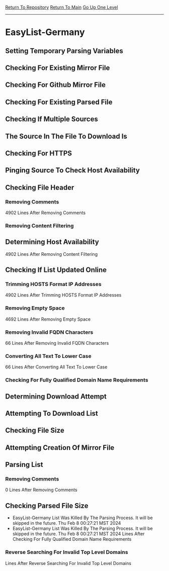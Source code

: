 [Return To Repository](https://github.com/DigitalWarrior/piholeparser/)
[Return To Main](https://github.com/DigitalWarrior/piholeparser/blob/master/RecentRunLogs/Mainlog.md)
[Go Up One Level](https://github.com/DigitalWarrior/piholeparser/blob/master/RecentRunLogs/TopLevelScripts/30-Processing-External-Blacklists.md)
____________________________________
# EasyList-Germany
## Setting Temporary Parsing Variables
## Checking For Existing Mirror File
## Checking For Github Mirror File
## Checking For Existing Parsed File
## Checking If Multiple Sources
## The Source In The File To Download Is
## Checking For HTTPS
## Pinging Source To Check Host Availability
## Checking File Header
### Removing Comments
4902 Lines After Removing Comments
### Removing Content Filtering
## Determining Host Availability
4902 Lines After Removing Content Filtering
## Checking If List Updated Online
### Trimming HOSTS Format IP Addresses
4902 Lines After Trimming HOSTS Format IP Addresses
### Removing Empty Space
4692 Lines After Removing Empty Space
### Removing Invalid FQDN Characters
66 Lines After Removing Invalid FQDN Characters
### Converting All Text To Lower Case
66 Lines After Converting All Text To Lower Case
### Checking For Fully Qualified Domain Name Requirements
## Determining Download Attempt
## Attempting To Download List
## Checking File Size
## Attempting Creation Of Mirror File
## Parsing List
### Removing Comments
0 Lines After Removing Comments
## Checking Parsed File Size
* EasyList-Germany List Was Killed By The Parsing Process. It will be skipped in the future. Thu Feb  8 00:27:21 MST 2024
* EasyList-Germany List Was Killed By The Parsing Process. It will be skipped in the future. Thu Feb  8 00:27:21 MST 2024
 Lines After Checking For Fully Qualified Domain Name Requirements
### Reverse Searching For Invalid Top Level Domains
 Lines After Reverse Searching For Invalid Top Level Domains
